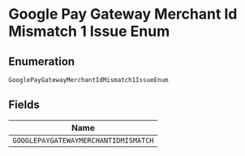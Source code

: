 
# Google Pay Gateway Merchant Id Mismatch 1 Issue Enum

## Enumeration

`GooglePayGatewayMerchantIdMismatch1IssueEnum`

## Fields

| Name |
|  --- |
| `GOOGLEPAYGATEWAYMERCHANTIDMISMATCH` |

